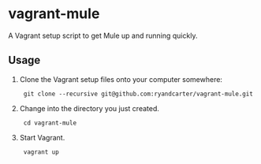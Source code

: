 # vagrant-mule #

A Vagrant setup script to get Mule up and running quickly.

## Usage ##

1. Clone the Vagrant setup files onto your computer somewhere:

        git clone --recursive git@github.com:ryandcarter/vagrant-mule.git

2. Change into the directory you just created.

        cd vagrant-mule

3. Start Vagrant.

        vagrant up